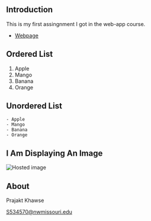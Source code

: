 
##  Introduction

This is my first assingnment I got in the web-app course.

- [Webpage](https://en.wikipedia.org/wiki/Wiki "Link to Wiki")

## Ordered List
 
   1. Apple
   1. Mango
   1. Banana
   1. Orange
## Unordered List
 
    - Apple
    - Mango
    - Banana
    - Orange
    
## I Am Displaying An Image
 
 ![Hosted image](https://www.bensound.com/bensound-img/november.jpg)
 
## About
 
 Prajakt Khawse
 
 S534570@nwmissouri.edu
